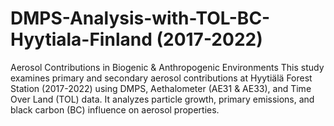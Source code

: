 # DMPS-Analysis-with-TOL-BC-Hyytiala-Finland (2017-2022)

Aerosol Contributions in Biogenic & Anthropogenic Environments
This study examines primary and secondary aerosol contributions at Hyytiälä Forest Station (2017-2022) using DMPS, Aethalometer (AE31 & AE33), and Time Over Land (TOL) data. It analyzes particle growth, primary emissions, and black carbon (BC) influence on aerosol properties.
